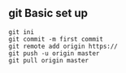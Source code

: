 ## git Basic set up
```
git ini
git commit -m first commit
git remote add origin https://
git push -u origin master
git pull origin master
```

